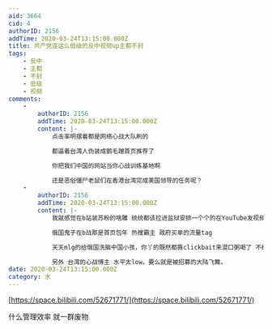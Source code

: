 ```yaml
---
aid: 3664
cid: 4
authorID: 2156
addTime: 2020-03-24T13:15:00.000Z
title: 共产党连这么低级的反中视频up主都不封
tags:
    - 反中
    - 主都
    - 不封
    - 低级
    - 视频
comments:
    -
        authorID: 2156
        addTime: 2020-03-24T13:15:00.000Z
        content: |-
            点击率明摆着都是网络心战大队刷的

            都逼着台湾人伪装成鹅毛蹭首页推荐了

            你把我们中国的网站当你心战训练基地啊

            还是恶俗僵尸老鼠们在香港台湾完成美国领导的任务呢？
    -
        authorID: 2156
        addTime: 2020-03-24T13:15:00.000Z
        content: |-
            我就感觉在b站装苏粉的啥雕 统统都该拉进监狱安排一个个的在YouTube发视频 艹了这些没完没了的假冒苏粉

            俄国鬼子在b战那是首页包年 热搜霸主 政府买单的流量tag

            天天mlg的给俄国洗脑中国小孩，你丫的既然都靠clickbait来混口粥喝了 不给我上外网当水军 在国内洗个p啊

            另外 台湾的心战博主 水平太low。要么就是被招募的大陆飞舞。
date: 2020-03-24T13:15:00.000Z
category: 水
---
```


[https://space.bilibili.com/52671771/](https://space.bilibili.com/52671771/)

什么管理效率 就一群废物
